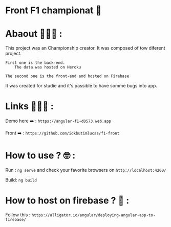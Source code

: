 # Front F1 championat 🏁

# Abaout 👨🏼‍🏫 :

This project was an Championship creator. It was composed of tow diferent project. 
    
    First one is the back-end. 
        The data was hosted on Heroku
    
    The second one is the front-end and hosted on Firebase

It was created for studie and it's passible to have somme bugs into app.

# Links 👨🏻‍💻 : 

Demo here ➡️ : `https://angular-f1-d0573.web.app`

Front ➡️ : `https://github.com/idkbutimlucas/f1-front`

# How to use ? 🤓 : 

Run : `ng serve` and check your favorite browsers on `http://localhost:4200/`

Build: `ng build` 

# How to host on firebase ? 🚀 : 

Follow this : `https://alligator.io/angular/deploying-angular-app-to-firebase/`
